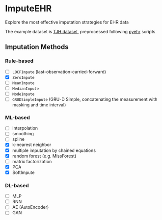 # ImputeEHR

Explore the most effective imputation strategies for EHR data

The example dataset is [TJH dataset](https://www.nature.com/articles/s42256-020-0180-7), preprocessed following [pyehr](https://github.com/yhzhu99/pyehr) scripts.

## Imputation Methods


### Rule-based


- [ ] `LOCFImpute` (last-observation-carried-forward)
- [x] `ZeroImpute`
- [ ] `MeanImpute`
- [ ] `MedianImpute`
- [ ] `ModeImpute`
- [ ] `GRUDSimpleImpute` (GRU-D Simple, concatenating the measurement with masking and time interval)

### ML-based

- [ ] interpolation
- [ ] smoothing
- [ ] spline
- [x] k-nearest neighbor
- [x] multiple imputation by chained equations
- [x] random forest (e.g. MissForest)
- [ ] matrix factorization
- [x] PCA
- [x] SoftImpute

### DL-based

- [ ] MLP
- [ ] RNN
- [ ] AE (AutoEncoder)
- [ ] GAN

